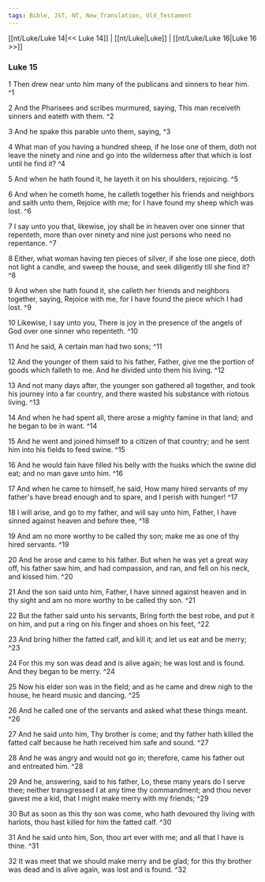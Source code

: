 ```yaml
---
tags: Bible, JST, NT, New_Translation, Old_Testament
---
```


[[nt/Luke/Luke 14|<< Luke 14]] | [[nt/Luke|Luke]] | [[nt/Luke/Luke 16|Luke 16 >>]]

### Luke 15

1 Then drew near unto him many of the publicans and sinners to hear him.  ^1

2 And the Pharisees and scribes murmured, saying, This man receiveth sinners and eateth with them.  ^2

3 And he spake this parable unto them, saying,  ^3

4 What man of you having a hundred sheep, if he lose one of them, doth not leave the ninety and nine and go into the wilderness after that which is lost until he find it?  ^4

5 And when he hath found it, he layeth it on his shoulders, rejoicing.  ^5

6 And when he cometh home, he calleth together his friends and neighbors and saith unto them, Rejoice with me; for I have found my sheep which was lost.  ^6

7 I say unto you that, likewise, joy shall be in heaven over one sinner that repenteth, more than over ninety and nine just persons who need no repentance.  ^7

8 Either, what woman having ten pieces of silver, if she lose one piece, doth not light a candle, and sweep the house, and seek diligently till she find it?  ^8

9 And when she hath found it, she calleth her friends and neighbors together, saying, Rejoice with me, for I have found the piece which I had lost.  ^9

10 Likewise, I say unto you, There is joy in the presence of the angels of God over one sinner who repenteth.  ^10

11 And he said, A certain man had two sons;  ^11

12 And the younger of them said to his father, Father, give me the portion of goods which falleth to me. And he divided unto them his living.  ^12

13 And not many days after, the younger son gathered all together, and took his journey into a far country, and there wasted his substance with riotous living.  ^13

14 And when he had spent all, there arose a mighty famine in that land; and he began to be in want.  ^14

15 And he went and joined himself to a citizen of that country; and he sent him into his fields to feed swine.  ^15

16 And he would fain have filled his belly with the husks which the swine did eat; and no man gave unto him.  ^16

17 And when he came to himself, he said, How many hired servants of my father\'s have bread enough and to spare, and I perish with hunger!  ^17

18 I will arise, and go to my father, and will say unto him, Father, I have sinned against heaven and before thee,  ^18

19 And am no more worthy to be called thy son; make me as one of thy hired servants.  ^19

20 And he arose and came to his father. But when he was yet a great way off, his father saw him, and had compassion, and ran, and fell on his neck, and kissed him.  ^20

21 And the son said unto him, Father, I have sinned against heaven and in thy sight and am no more worthy to be called thy son.  ^21

22 But the father said unto his servants, Bring forth the best robe, and put it on him, and put a ring on his finger and shoes on his feet,  ^22

23 And bring hither the fatted calf, and kill it; and let us eat and be merry;  ^23

24 For this my son was dead and is alive again; he was lost and is found. And they began to be merry.  ^24

25 Now his elder son was in the field; and as he came and drew nigh to the house, he heard music and dancing.  ^25

26 And he called one of the servants and asked what these things meant.  ^26

27 And he said unto him, Thy brother is come; and thy father hath killed the fatted calf because he hath received him safe and sound.  ^27

28 And he was angry and would not go in; therefore, came his father out and entreated him.  ^28

29 And he, answering, said to his father, Lo, these many years do I serve thee; neither transgressed I at any time thy commandment; and thou never gavest me a kid, that I might make merry with my friends;  ^29

30 But as soon as this thy son was come, who hath devoured thy living with harlots, thou hast killed for him the fatted calf.  ^30

31 And he said unto him, Son, thou art ever with me; and all that I have is thine.  ^31

32 It was meet that we should make merry and be glad; for this thy brother was dead and is alive again, was lost and is found.  ^32

 
